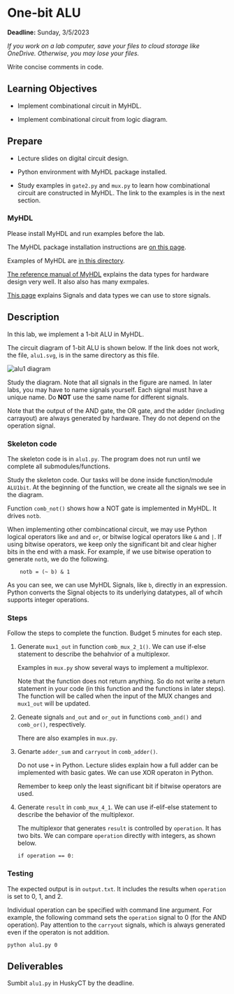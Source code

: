 # One-bit ALU

**Deadline:** Sunday, 3/5/2023

*If you work on a lab computer, save your files to cloud storage like OneDrive.
Otherwise, you may lose your files.*

Write concise comments in code.

## Learning Objectives

* Implement combinational circuit in MyHDL.

* Implement combinational circuit from logic diagram.

## Prepare

*   Lecture slides on digital circuit design. 

*   Python environment with MyHDL package installed. 

*   Study examples in `gate2.py` and `mux.py` to learn how combinational
    circuit are constructed in MyHDL. The link to the examples is in the next
    section.

### MyHDL

Please install MyHDL and run examples before the lab.

The MyHDL package installation instructions are [on this
page](https://github.com/zhijieshi/cse3666/tree/master/myhdl).

Examples of MyHDL are [in this
directory](https://github.com/zhijieshi/cse3666/tree/master/digital-logic/myhdl).

[The reference manual of MyHDL](http://docs.myhdl.org/en/stable/) explains the
data types for hardware design very well. It also also has many exmpales.

[This page](https://github.com/zhijieshi/cse3666/blob/master/myhdl/signals.md)
explains Signals and data types we can use to store signals.

## Description

In this lab, we implement a 1-bit ALU in MyHDL. 

The circuit diagram of 1-bit ALU is shown below.  If the link does not work,
the file, `alu1.svg`, is in the same directory as this file.

![alu1 diagram](./alu1.svg)

Study the diagram. Note that all signals in the figure are named. In later
labs, you may have to name signals yourself. Each signal must have a unique
name. Do **NOT** use the same name for different signals.  

Note that the output of the AND gate, the OR gate, and the adder (including
carrayout) are always generated by hardware. They do not depend on the
operation signal.

### Skeleton code

The skeleton code is in `alu1.py`. The program does not run until we complete
all submodules/functions.

Study the skeleton code.  Our tasks will be done inside function/module
`ALU1bit`. At the beginning of the function, we create all the signals we see
in the diagram.

Function `comb_not()` shows how a NOT gate is implemented in MyHDL. It
drives `notb`.

When implementing other combincational circuit, we may use Python logical
operators like `and` and `or`, or bitwise logical operators like `&` and `|`.
If using bitwise operators, we keep only the significant bit and clear higher
bits in the end with a mask. For example, if we use bitwise operation to
generate `notb`, we do the following.

        notb = (~ b) & 1

As you can see, we can use MyHDL Signals, like `b`, directly in an expression.
Python converts the Signal objects to its underlying datatypes, all of whcih
supports integer operations. 

### Steps

Follow the steps to complete the function. Budget 5 minutes for each step. 

1.  Generate `mux1_out` in function `comb_mux_2_1()`. We can use if-else
    statement to describe the behahvior of a multiplexor. 

    Examples in `mux.py` show several ways to implement a multiplexor.

    Note that the function does not return anything. So do not write a return
    statement in your code (in this function and the functions in later steps).
    The function will be called when the input of the MUX changes and
    `mux1_out` will be updated.

2.  Geneate signals `and_out` and `or_out` in functions `comb_and()` and
    `comb_or()`, respectively. 

    There are also examples in `mux.py`.

3.  Genarte `adder_sum` and `carryout` in `comb_adder()`. 

    Do not use `+` in Python. Lecture slides explain how a full adder can be
    implemented with basic gates. We can use XOR operaton in Python.

    Remember to keep only the least significant bit if bitwise operators are
    used. 

4.  Generate `result` in `comb_mux_4_1`. We can use if-elif-else statement to
    describe the behavior of the multiplexor.  

    The multiplexor that generates `result` is controlled by `operation`. It
    has two bits. We can compare `operation` directly with integers, as shown
    below. 

        if operation == 0:

### Testing

The expected output is in `output.txt`. It includes the results when
`operation` is set to 0, 1, and 2. 

Individual operation can be specified with command line argument.  For example,
the following command sets the `operation` signal to 0 (for the AND operation).
Pay attention to the `carryout` signals, which is always generated even if the
operaton is not addition.

    python alu1.py 0

## Deliverables

Sumbit `alu1.py` in HuskyCT by the deadline.

